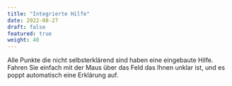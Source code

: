 ```yaml
---
title: "Integrierte Hilfe"
date: 2022-08-27
draft: false
featured: true
weight: 40
---
```


Alle Punkte die nicht selbsterklärend sind haben eine eingebaute Hilfe. Fahren Sie einfach mit der Maus über das Feld das Ihnen unklar ist, und es poppt automatisch eine Erklärung auf.
